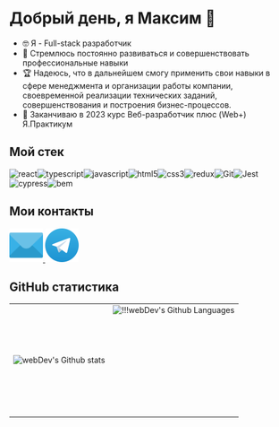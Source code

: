 # Добрый день, я Максим 👋

- :nerd_face: Я - Full-stack разработчик
- :100: Стремлюсь постоянно развиваться и совершенствовать профессиональные навыки
- :trophy: Надеюсь, что в дальнейшем смогу применить свои навыки в сфере менеджмента и
организации работы компании, своевременной реализации технических заданий,
совершенствования и построения бизнес-процессов.
- 🌱 Заканчиваю в 2023 курс Веб-разработчик плюс (Web+) Я.Практикум


## Мой стек

![react](https://img.shields.io/badge/react-%2320232a.svg?style=for-the-badge&logo=react&logoColor=%2361DAFB)![typescript](https://img.shields.io/badge/typescript-%23007ACC.svg?style=for-the-badge&logo=typescript&logoColor=white)![javascript](https://img.shields.io/badge/javascript-%23323330.svg?style=for-the-badge&logo=javascript&logoColor=%23F7DF1E)![html5](https://img.shields.io/badge/html5-%23E34F26.svg?style=for-the-badge&logo=html5&logoColor=white)![css3](https://img.shields.io/badge/css3-%231572B6.svg?style=for-the-badge&logo=css3&logoColor=white)![redux](https://img.shields.io/badge/redux-%23593d88.svg?style=for-the-badge&logo=redux&logoColor=white)![Git](https://img.shields.io/badge/git-F05032.svg?style=for-the-badge&logo=git&logoColor=white)![Jest](https://img.shields.io/badge/jest-C21325.svg?style=for-the-badge&logo=jest&logoColor=white)![cypress](https://img.shields.io/badge/cypress-17202C.svg?style=for-the-badge&logo=cypress&logoColor=white)![bem](https://img.shields.io/badge/bem-000000.svg?style=for-the-badge&logo=bem&logoColor=white) 

## Мои контакты

  <div id="badges">
    <a href="mailto:maximminsk@gmail.com" target="_top" >
      <img src="https://github.com/MaximTutunov/MaximTutunov/blob/main/common/icons/email_logo.svg" width="60" height="60" alt="email" />
    </a>
    <a href="https://t.me/MaximTutunov" target="_top">
      <img src="https://github.com/MaximTutunov/MaximTutunov/blob/main/common/icons/telegram_logo.svg" width="60" height="60" alt="telegram" />
    </a>    
  </div>



## GitHub статистика

<table>
  <tr>
    <td>
      <img align="left" src="http://github-readme-streak-stats.herokuapp.com?user=MaximTutunov&theme=dark&background=000000" alt="webDev's Github stats" />
    </td>
    <td>
      <img height="195px" align="right" alt="!!!webDev's Github Languages" src="https://github-readme-stats-sigma-five.vercel.app/api/top-langs/?username=MaximTutunov&layout=compact&theme=vision-friendly-dark&locale=ru" />
    </td>
  </tr>
</table>
